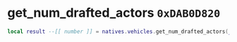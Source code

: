 # get_num_drafted_actors `0xDAB0D820`

```lua
local result --[[ number ]] = natives.vehicles.get_num_drafted_actors(_unk0 --[[ number ]])
```